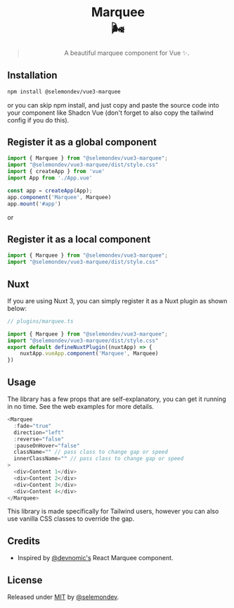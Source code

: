 <div align="center">

# Marquee <br> 🌬️

> A beautiful marquee component for Vue ✨.

</div>

## Installation

```bash
npm install @selemondev/vue3-marquee
```
or you can skip npm install, and just copy and paste the source code into your component like Shadcn Vue (don't forget to also copy the tailwind config if you do this).

## Register it as a global component

```js
import { Marquee } from "@selemondev/vue3-marquee";
import "@selemondev/vue3-marquee/dist/style.css"
import { createApp } from 'vue'
import App from './App.vue'

const app = createApp(App);
app.component('Marquee', Marquee)
app.mount('#app')
```

or 

## Register it as a local component

```js
import { Marquee } from "@selemondev/vue3-marquee";
import "@selemondev/vue3-marquee/dist/style.css"
```

## Nuxt

If you are using Nuxt 3, you can simply register it as a Nuxt plugin as shown below:

```ts
// plugins/marquee.ts

import { Marquee } from "@selemondev/vue3-marquee";
import "@selemondev/vue3-marquee/dist/style.css"
export default defineNuxtPlugin((nuxtApp) => {
    nuxtApp.vueApp.component('Marquee', Marquee)
})
```

## Usage

The library has a few props that are self-explanatory, you can get it running in no time. See the web examples for more details.

```js
<Marquee
  :fade="true"
  direction="left"
  :reverse="false"
  :pauseOnHover="false"
  className="" // pass class to change gap or speed
  innerClassName="" // pass class to change gap or speed
>
  <div>Content 1</div>
  <div>Content 2</div>
  <div>Content 3</div>
  <div>Content 4</div>
</Marquee>
```

This library is made specifically for Tailwind users, however you can also use vanilla CSS classes to override the gap.

## Credits

- Inspired by [@devnomic's](https://github.com/devnomic) React Marquee component.

## License

Released under [MIT](/LICENSE) by [@selemondev](https://github.com/selemondev).


